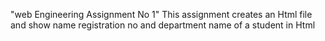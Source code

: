"web Engineering Assignment No 1"
This assignment creates an Html file and show name registration no and department name of a student in Html
